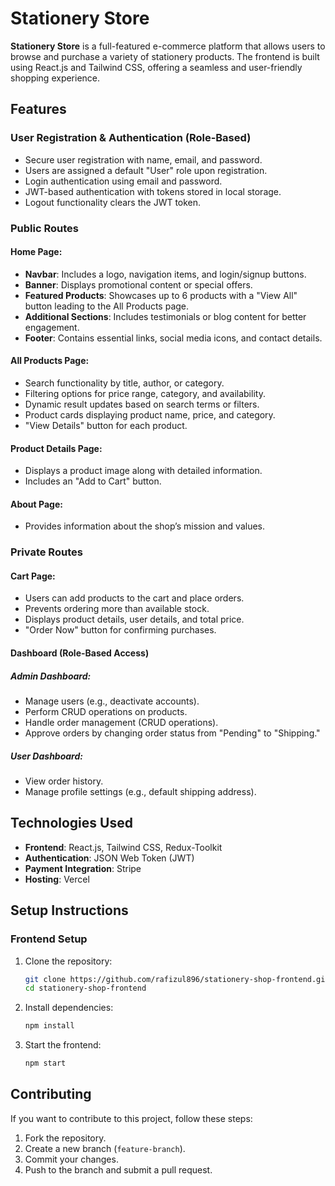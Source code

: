 # Stationery Store

**Stationery Store** is a full-featured e-commerce platform that allows users to browse and purchase a variety of stationery products. The frontend is built using React.js and Tailwind CSS, offering a seamless and user-friendly shopping experience.

## Features

### **User Registration & Authentication (Role-Based)**
- Secure user registration with name, email, and password.
- Users are assigned a default "User" role upon registration.
- Login authentication using email and password.
- JWT-based authentication with tokens stored in local storage.
- Logout functionality clears the JWT token.

### **Public Routes**
#### Home Page:
- **Navbar**: Includes a logo, navigation items, and login/signup buttons.
- **Banner**: Displays promotional content or special offers.
- **Featured Products**: Showcases up to 6 products with a "View All" button leading to the All Products page.
- **Additional Sections**: Includes testimonials or blog content for better engagement.
- **Footer**: Contains essential links, social media icons, and contact details.

#### All Products Page:
- Search functionality by title, author, or category.
- Filtering options for price range, category, and availability.
- Dynamic result updates based on search terms or filters.
- Product cards displaying product name, price, and category.
- "View Details" button for each product.

#### Product Details Page:
- Displays a product image along with detailed information.
- Includes an "Add to Cart" button.

#### About Page:
- Provides information about the shop’s mission and values.

### **Private Routes**
#### Cart Page:
- Users can add products to the cart and place orders.
- Prevents ordering more than available stock.
- Displays product details, user details, and total price.
- "Order Now" button for confirming purchases.

#### **Dashboard (Role-Based Access)**
##### **Admin Dashboard:**
- Manage users (e.g., deactivate accounts).
- Perform CRUD operations on products.
- Handle order management (CRUD operations).
- Approve orders by changing order status from "Pending" to "Shipping."

##### **User Dashboard:**
- View order history.
- Manage profile settings (e.g., default shipping address).

## Technologies Used
- **Frontend**: React.js, Tailwind CSS, Redux-Toolkit
- **Authentication**: JSON Web Token (JWT)
- **Payment Integration**: Stripe
- **Hosting**: Vercel

## Setup Instructions

### **Frontend Setup**
1. Clone the repository:
   ```bash
   git clone https://github.com/rafizul896/stationery-shop-frontend.git
   cd stationery-shop-frontend
   ```
2. Install dependencies:
   ```bash
   npm install
   ```
3. Start the frontend:
   ```bash
   npm start
   ```

## Contributing

If you want to contribute to this project, follow these steps:
1. Fork the repository.
2. Create a new branch (`feature-branch`).
3. Commit your changes.
4. Push to the branch and submit a pull request.

